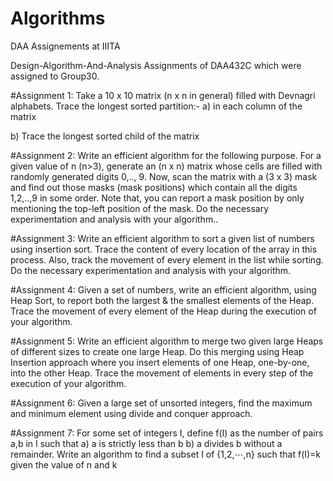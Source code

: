 # Algorithms
DAA Assignements at IIITA


Design-Algorithm-And-Analysis
Assignments of DAA432C which were assigned to Group30.

#Assignment 1:
Take a 10 x 10 matrix (n x n in general) filled with Devnagri alphabets. Trace the longest sorted partition:-
a) in each column of the matrix

b) Trace the longest sorted child of the matrix

#Assignment 2:
Write an efficient algorithm for the following purpose. For a given value of n (n>3), generate an (n x n) matrix whose cells are filled with randomly generated digits 0,.., 9. Now, scan the matrix with a (3 x 3) mask and find out those masks (mask positions) which contain all the digits 1,2,..,9 in some order. Note that, you can report a mask position by only mentioning the top-left position of the mask. Do the necessary experimentation and analysis with your algorithm..

#Assignment 3:
Write an efficient algorithm to sort a given list of numbers using insertion sort. Trace the content of every location of the array in this process. Also, track the movement of every element in the list while sorting. Do the necessary experimentation and analysis with your algorithm.

#Assignment 4:
Given a set of numbers, write an efficient algorithm, using Heap Sort, to report both the largest & the smallest elements of the Heap. Trace the movement of every element of the Heap during the execution of your algorithm.

#Assignment 5:
Write an efficient algorithm to merge two given large Heaps of different sizes to create one large Heap. Do this merging using Heap Insertion approach where you insert elements of one Heap, one-by-one, into the other Heap. Trace the movement of elements in every step of the execution of your algorithm.

#Assignment 6:
Given a large set of unsorted integers, find the maximum and minimum element using divide and conquer approach.

#Assignment 7:
For some set of integers I, define f(I) as the number of pairs a,b in I such that 
a) a is strictly less than b 
b) a divides b without a remainder. Write an algorithm to find a subset I of {1,2,⋯,n} such that f(I)=k given the value of n and k

